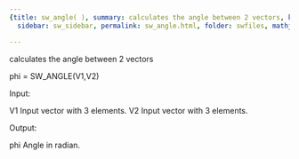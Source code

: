 ```yaml
---
{title: sw_angle( ), summary: calculates the angle between 2 vectors, keywords: sample,
  sidebar: sw_sidebar, permalink: sw_angle.html, folder: swfiles, mathjax: 'true'}

---
```

calculates the angle between 2 vectors
 
phi = SW_ANGLE(V1,V2)
 
Input:
 
V1    Input vector with 3 elements.
V2    Input vector with 3 elements.
 
Output:
 
phi   Angle in radian.
 
